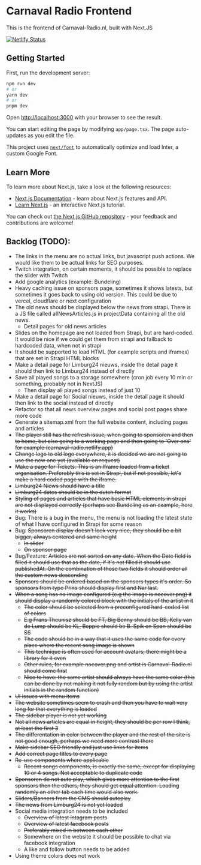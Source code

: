 # Carnaval Radio Frontend

This is the frontend of Carnaval-Radio.nl, built with Next.JS

[![Netlify Status](https://api.netlify.com/api/v1/badges/2ee00722-68c7-4cbf-a9d9-813ae8882cf2/deploy-status)](https://app.netlify.com/sites/carnaval-radio/deploys)

## Getting Started

First, run the development server:

```bash
npm run dev
# or
yarn dev
# or
pnpm dev
```

Open [http://localhost:3000](http://localhost:3000) with your browser to see the result.

You can start editing the page by modifying `app/page.tsx`. The page auto-updates as you edit the file.

This project uses [`next/font`](https://nextjs.org/docs/basic-features/font-optimization) to automatically optimize and load Inter, a custom Google Font.

## Learn More

To learn more about Next.js, take a look at the following resources:

- [Next.js Documentation](https://nextjs.org/docs) - learn about Next.js features and API.
- [Learn Next.js](https://nextjs.org/learn) - an interactive Next.js tutorial.

You can check out [the Next.js GitHub repository](https://github.com/vercel/next.js/) - your feedback and contributions are welcome!

## Backlog (TODO):
- The links in the menu are no actual links, but javascript push actions. We would like them to be actual links for SEO purposes.
- Twitch integration, on certain moments, it should be possible to replace the slider with Twitch
- Add google analytics (example: Bundeling)
- Heavy caching issue on sponsors page, sometimes it shows latests, but sometimes it goes back to using old version. This could be due to vercel, cloudflare or next configuration
- The old news should be displayed below the news from strapi. There is a JS file called allNewsArticles.js in projectData containing all the old news.
  - Detail pages for old news articles
- Slides on the homepage are not loaded from Strapi, but are hard-coded. It would be nice if we could get them from strapi and fallback to hardcoded data, when not in strapi
- It should be supported to load HTML (for example scripts and iframes) that are set in Strapi HTML blocks
- Make a detail page for Limburg24 nieuws, inside the detail page it should then link to Limburg24 instead of directly
- Save all played songs to a storage somewhere (cron job every 10 min or something, probably not in NextJS)
  - Then display all played songs instead of just 10
- Make a detail page for Social nieuws, inside the detail page it should then link to the social instead of directly
- Refactor so that all news overview pages and social post pages share more code
- Generate a sitemap.xml from the full website content, including pages and articles
- ~~The player still has the refresh issue, when going to sponsoren and then to home, but also going to a working page and then going to 'Over ons' for example (carnaval-radio.netlify.app)~~
- ~~Change logo to old logo everywhere, it is decided we are not going to use the new one yet (available on request)~~
- ~~Make a page for Tickets. This is an Iframe loaded from a ticket organisation. Preferably this is set in Strapi, but if not possible, let's make a hard coded page with the iframe.~~
- ~~Limburg24 Niews should have a title~~
- ~~Limburg24 dates should be in the dutch format~~
- ~~Styling of pages and articles that have basic HTML elements in strapi are not displayed correctly (perhaps see Bundeling as an example, here it works)~~
- Bug: There is a bug in the menu, the menu is not loading the latest state of what I have configured in Strapi for some reason
- Bug: ~~Sponsoren display doesn't look very nice, they should be a bit bigger, always centered and same height~~
  - ~~In slider~~
  - ~~On sponsor page~~
- Bug/Feature: ~~Articles are not sorted on any date. When the Date field is filled it should use that as the date, if it's not filled it should use publishedAt. On the combination of those two fields it should order all the custom news descending~~
- ~~Sponsors should be ordered based on the sponsors types it's order. So sponsors from type Prins should display first and Nar last.~~
- ~~When a song has no image configured (e.g the image is nocover.png) it should display a randomly colored block with the initials of the artist in it~~
  - ~~The color should be selected from a preconfigured hard-coded list of colors~~
  - ~~E.g Frans Theunisz should be FT, Big Benny should be BB, Kelly van de Lump should be KL, Beppie should be B. Spik en Span should be SS~~
  - ~~The code should be in a way that it uses the same code for every place where the recent song image is shown~~
  - ~~This technique is often used for account avatars, there might be a library for it even~~
  - ~~Other rules, for example nocover.png and artist is Carnaval-Radio.nl should come first~~
  - ~~Nice to have: the same artist should always have the same color (this can be done by not making it not fully random but by using the artist initials in the random function)~~
- ~~UI issues with menu items~~
- ~~The website sometimes seem to crash and then you have to wait very long for that everything is loaded~~
- ~~The sidebar player is not yet working~~
- ~~Not all news articles are equal in height, they should be per row I think, at least the first 3~~
- ~~The differentation in color between the player and the rest of the site is not good enough, perhaps we need more contrast there~~
- ~~Make sidebar SEO friendly and just use links for items~~
- ~~Add correct page titles to every page~~
- ~~Re-use components where applicable~~
  - ~~Recent songs components, is exactly the same, except for displaying 10 or 4 songs. Not acceptable to duplicate code~~
- ~~Sponsoren do not auto play, which gives more attention to the first sponsors then the others, they should get equal attention. Loading randomly an other tab each time would also work.~~
- ~~Sliders/Banners from the CMS should autoplay~~
- ~~The news from Limburg24 is not yet loaded~~
- Social media integration needs to be included
  - ~~Overview of latest intagram posts~~
  - ~~Overview of latest facebook posts~~
  - ~~Preferably mixed in between each other~~
  - Somewhere on the website it should be possible to chat via facebook integration
  - A like and follow button needs to be added
- Using theme colors does not work
